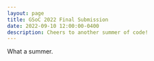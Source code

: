 ```yaml
---
layout: page
title: GSoC 2022 Final Submission
date: 2022-09-10 12:00:00-0400
description: Cheers to another summer of code!
---
```


What a summer.
